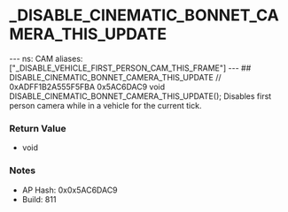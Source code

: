 # _DISABLE_CINEMATIC_BONNET_CAMERA_THIS_UPDATE

--- ns: CAM aliases: ["_DISABLE_VEHICLE_FIRST_PERSON_CAM_THIS_FRAME"] --- ## DISABLE_CINEMATIC_BONNET_CAMERA_THIS_UPDATE  // 0xADFF1B2A555F5FBA 0x5AC6DAC9 void DISABLE_CINEMATIC_BONNET_CAMERA_THIS_UPDATE();  Disables first person camera while in a vehicle for the current tick.

### Return Value
* void

### Notes
* AP Hash: 0x0x5AC6DAC9
* Build: 811

